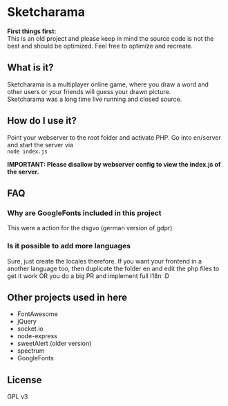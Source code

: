 # Sketcharama
**First things first:**  
This is an old project and please keep in mind the source code is not the best and should be optimized. Feel free to optimize and recreate.
## What is it?
Sketcharama is a multiplayer online game, where you draw a word and other users or
your friends will guess your drawn picture.  
Sketcharama was a long time live running and closed source.
## How do I use it?
Point your webserver to the root folder and activate PHP.
Go into en/server and start the server via  
`node index.js`  

**IMPORTANT: Please disallow by webserver config to view the index.js of the server.**
## FAQ
### Why are GoogleFonts included in this project
This were a action for the dsgvo (german version of gdpr)
### Is it possible to add more languages
Sure, just create the locales therefore. If you want your frontend in a another language too, then duplicate the folder en and edit the php files to get it work OR you do a big PR and implement full I18n :D
## Other projects used in here
* FontAwesome
* jQuery
* socket.io
* node-express
* sweetAlert (older version)
* spectrum
* GoogleFonts

## License
GPL v3
